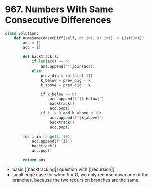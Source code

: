 # 967. Numbers With Same Consecutive Differences

```python
class Solution:
    def numsSameConsecDiff(self, n: int, k: int) -> List[int]:
        ans = []
        acc = []
        
        def backtrack():
            if len(acc) == n:
                ans.append("".join(acc))
            else:
                prev_dig = int(acc[-1])
                k_below = prev_dig - k
                k_above = prev_dig + k
                
                if k_below >= 0:
                    acc.append(f"{k_below}")
                    backtrack()
                    acc.pop()
                if k != 0 and k_above < 10:
                    acc.append(f"{k_above}")
                    backtrack()
                    acc.pop()
        
        for i in range(1, 10):
            acc.append(f"{i}")
            backtrack()
            acc.pop()
        
        return ans
```

- basic [[backtracking]] question with [[recursion]].
- small edge case for when $k=0$, we only recurse down one of the branches, because the two recursion branches are the same.